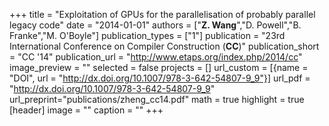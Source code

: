 +++
title = "Exploitation of GPUs for the parallelisation of probably parallel legacy code"
date = "2014-01-01"
authors = ["**Z. Wang**","D. Powell","B. Franke","M. O'Boyle"]
publication_types = ["1"]
publication = "23rd International Conference on Compiler Construction (**CC**)"
publication_short = "CC '14"
publication_url = "http://www.etaps.org/index.php/2014/cc"
image_preview = ""
selected = false
projects = []
url_custom = [{name = "DOI", url = "http://dx.doi.org/10.1007/978-3-642-54807-9_9"}]
url_pdf = "http://dx.doi.org/10.1007/978-3-642-54807-9_9"
url_preprint="publications/zheng_cc14.pdf"
math = true
highlight = true
[header]
image = ""
caption = ""
+++

